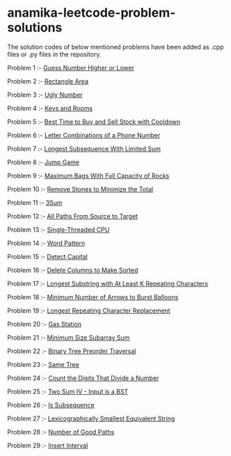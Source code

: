 # anamika-leetcode-problem-solutions

The solution codes of below mentioned problems have been added as .cpp files or .py files in the repository.  

Problem 1 :- [Guess Number Higher or Lower](https://leetcode.com/problems/guess-number-higher-or-lower/description/) 

Problem 2 :- [Rectangle Area](https://leetcode.com/problems/rectangle-area/submissions/845215903/)

Problem 3 :- [Ugly Number](https://leetcode.com/problems/ugly-number/description/)

Problem 4 :- [Keys and Rooms](https://leetcode.com/problems/keys-and-rooms/description/)

Problem 5 :- [Best Time to Buy and Sell Stock with Cooldown](https://leetcode.com/problems/best-time-to-buy-and-sell-stock-with-cooldown/)

Problem 6 :- [Letter Combinations of a Phone Number](https://leetcode.com/problems/letter-combinations-of-a-phone-number/)

Problem 7 :- [Longest Subsequence With Limited Sum](https://leetcode.com/problems/longest-subsequence-with-limited-sum/description/)

Problem 8 :- [Jump Game](https://leetcode.com/problems/jump-game/description/)

Problem 9 :- [Maximum Bags With Full Capacity of Rocks](https://leetcode.com/problems/maximum-bags-with-full-capacity-of-rocks/description/)

Problem 10 :- [Remove Stones to Minimize the Total](https://leetcode.com/problems/remove-stones-to-minimize-the-total/description/)

Problem 11 :- [3Sum](https://leetcode.com/problems/3sum/description/)

Problem 12 :- [All Paths From Source to Target](https://leetcode.com/problems/all-paths-from-source-to-target/description/)

Problem 13 :- [Single-Threaded CPU](https://leetcode.com/problems/single-threaded-cpu/description/)

Problem 14 :- [Word Pattern](https://leetcode.com/problems/word-pattern/description/)

Problem 15 :- [Detect Capital](https://leetcode.com/problems/detect-capital/description/)

Problem 16 :- [Delete Columns to Make Sorted](https://leetcode.com/problems/delete-columns-to-make-sorted/description/)

Problem 17 :- [Longest Substring with At Least K Repeating Characters](https://leetcode.com/problems/longest-substring-with-at-least-k-repeating-characters/description/)

Problem 18 :- [Minimum Number of Arrows to Burst Balloons](https://leetcode.com/problems/minimum-number-of-arrows-to-burst-balloons/description/)

Problem 19 :- [Longest Repeating Character Replacement](https://leetcode.com/problems/longest-repeating-character-replacement/description/)

Problem 20 :- [Gas Station](https://leetcode.com/problems/gas-station/description/)

Problem 21 :- [Minimum Size Subarray Sum](https://leetcode.com/problems/minimum-size-subarray-sum/description/)

Problem 22 :- [Binary Tree Preorder Traversal](https://leetcode.com/problems/binary-tree-preorder-traversal/description/)

Problem 23 :- [Same Tree](https://leetcode.com/problems/same-tree/description/)

Problem 24 :- [Count the Digits That Divide a Number](https://leetcode.com/problems/count-the-digits-that-divide-a-number/description/)

Problem 25 :- [Two Sum IV - Input is a BST](https://leetcode.com/problems/two-sum-iv-input-is-a-bst/description/)

Problem 26 :- [Is Subsequence](https://leetcode.com/problems/is-subsequence/description/)

Problem 27 :- [Lexicographically Smallest Equivalent String](https://leetcode.com/problems/lexicographically-smallest-equivalent-string/)

Problem 28 :- [Number of Good Paths](https://leetcode.com/anamika-sharma/)

Problem 29 :- [Insert Interval](https://leetcode.com/problems/insert-interval/description/)
